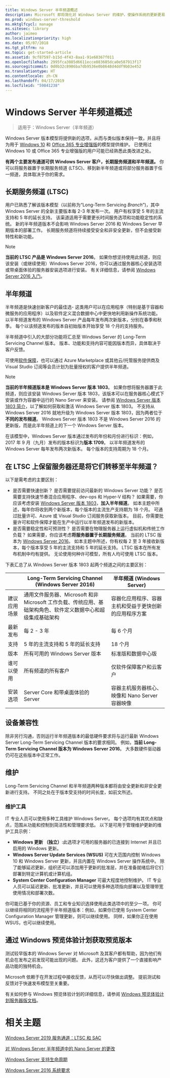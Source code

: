 ```yaml
---
title: Windows Server 半年频道概述
description: Microsoft 即将简化对 Windows Server 的维护，使操作系统的更新更易于测试、管理和部署。
ms.prod: windows-server-threshold
ms.mktglfcycl: manage
ms.sitesec: library
author: jaimeo
ms.localizationpriority: high
ms.date: 05/07/2018
ms.tgt_pltfrm: na
ms.topic: get-started-article
ms.assetid: 9cf87597-b15d-4f43-8aa1-91e60367f011
ms.openlocfilehash: 2995fca3085d6611ecce083685dca0e587913f17
ms.sourcegitcommit: 0d0b32c8986ba7db9536e0b8648d4ddf9b03e452
ms.translationtype: HT
ms.contentlocale: zh-CN
ms.lasthandoff: 04/17/2019
ms.locfileid: "59841238"
---
```

# <a name="windows-server-semi-annual-channel-overview"></a>Windows Server 半年频道概述

>适用于：Windows Server（半年频道）

Windows Server 版本模型将提供新的选项，从而与类似版本保持一致，并且将为用于 [Windows 10](https://docs.microsoft.com/windows/deployment/update/waas-overview) 和 [Office 365 专业增强版](https://support.office.com/article/Overview-of-the-upcoming-changes-to-Office-365-ProPlus-update-management-78b33779-9356-4cdf-9d2c-08350ef05cca?ui=en-US&rs=en-US&ad=US)的模型提供维护。 已使用过 Windows 10 或 Office 365 专业增强版的用户可能已经熟悉此类改进之处。

**有两个主要发布通道可供 Windows Server 客户，长期服务频道和半年频道。** 你可以将服务器置于长期服务频道 (LTSC)、移到新半年频道或将部分服务器置于任一频道，具体取决于你的需求。


## <a name="long-term-servicing-channel-ltsc"></a>长期服务频道 (LTSC)
用户已熟悉了解该版本模型（以前称为“Long-Term Servicing *Branch*”)，其中 Windows Server 的全新主要版本每 2-3 年发布一次。 用户有权享受 5 年的主流支持和 5 年的延长支持。 该渠道适用于需要更长时间服务选项和功能稳定性的系统。 新的半年频道版本不会影响 Windows Server 2016 和 Windows Server 早期版本的部署工作。 长期服务频道将持续接受安全和非安全更新，但不会接受新特性和新功能。

> [!Note]  
> **当前的 LTSC 产品是 Windows Server 2016**。 如果你想坚持使用此频道，则应该安装（或继续使用）Windows Server 2016，你可以通过服务器核心安装选项或带桌面体验的服务器安装选项进行安装。 有关详细信息，请参阅 [Windows Server 2016 入门](server-basics.md)。 



## <a name="semi-annual-channel"></a>半年频道 
半年频道是快速创新客户的最佳选- 这类用户可以在应用程序（特别是基于容器和微服务的应用程序）以及软件定义混合数据中心中更快地利用新操作系统功能。 以半年频道发布的 Windows Server 产品每年发布两次新版本，分别在春季和秋季。 每个以该频道发布的版本自初始版本开始享受 18 个月的支持服务。

半年频道中引入的大部分功能将汇总至 Windows Server 的 Long-Term Servicing Channel 版本。 版本、功能和支持内容可能因版本而异，具体取决于客户反馈。

可使用[软件保障](https://www.microsoft.com/en-us/licensing/licensing-programs/software-assurance-default.aspx)，也可以通过 Azure Marketplace 或其他云/托管服务提供商及 Visual Studio 订阅等会员计划为批量授权的客户提供半年频道。

> [!Note]  
> **当前的半年频道版本是 Windows Server 版本 1803**。 如果你想将服务器置于此频道，则应该安装 Windows Server 版本 1803，该版本可以在服务器核心模式下安装或作为容器中运行的 Nano Server 来安装。 请参阅 [Windows Server 版本 1803 简介](get-started-with-1803.md)，以了解如何获取和激活 Windows Server 版本 1803。 不支持从 Windows Server 2016 就地升级为 Windows Server 版本 1803，因为两者位于**不同的发布频道**。 Windows Server 版本 1803 不是 Windows Server 2016 的更新版，而是此半年频道上的下一个 Windows Server 版本。



在该模型中，Windows Server 版本通过发布的年份和月份进行标识：例如，2017 年 9 月（九月）发布的版本标识为**版本 1709**。 以半年频道发布的 Windows Server 每年发布两次新版本。 每个版本的支持周期为 18 个月。

## <a name="should-you-keep-servers-on-the-ltsc-or-move-them-to-the-semi-annual-channel"></a>在 LTSC 上保留服务器还是将它们转移至半年频道？
以下是需考虑的主要区别：

- 是否需要快速创新？ 是否需要提前访问最新的 Windows Server 功能？ 是否需要支持快速节奏混合应用程序、dev-ops 和 Hyper-V 结构？ 如果需要，你应该考虑安装 [Windows Server 版本 1803](get-started-with-1803.md)，**加入半年频道**。 如本主题中所述，每年你将收到两个新版本，每个版本的主流生产支持期为 18 个月。 可通过批量许可、Azure 或 Visual Studio 订阅服务获取新版本。 目前，你需要批量许可和软件保障才能在生产中运行以半年频道发布的新版本。
- 是否需要稳定性和可预测性？ 是否需要在物理服务器上运行虚拟机和传统工作负载？ 如果需要，你应该考虑**将服务器置于长期服务频道**。 当前的 LTSC 版本为 [Windows Server 2016](server-basics.md)。 如本主题中所述，你有权每 2 至 3 年接收新版本，每个版本享受 5 年的主流支持和 5 年的延长支持。 LTSC 版本在所有发布机制中均有提供。 无论使用何种许可模型，所有人均可使用 LTSC 版本。 

下表汇总了从 Windows Server 版本 1803 起两个频道之间的主要区别：

|  | Long-Term Servicing Channel (Windows Server 2016) |半年频道 (Windows Server) |
| ------------------- | ------------------------------------ | ------------------------------------------------- |
|建议应用场景 | 通用文件服务器、Microsoft 和非 Microsoft 工作负载、传统应用、基础架构角色、软件定义数据中心和超级集成基础架构 | 容器化应用程序、容器主机和受益于更快创新的应用程序方案 |
| 最新发布 | 每 2 - 3 年 |每 6 个月 |
| 支持 |5 年的主流支持和 5 年的延长支持 | 18 个月 |
| 版本 | 所有可用的 Windows Server 版本 | 标准版和数据中心版 |
| 谁可以使用 | 所有频道的所有客户 | 仅软件保障客户和云客户 |
| 安装选项 | Server Core 和带桌面体验的 Server | 容器主机服务器核心、映像和 Nano Server 容器映像 |                |


## <a name="device-compatibility"></a>设备兼容性
除非另行沟通，否则运行半年频道版本的最低硬件要求将与运行最新 Windows Server Long-Term Servicing Channel 版本的要求相同。 例如，**当前 Long-Term Servicing Channel 版本为 Windows Server 2016**。 大多数硬件驱动器仍可在这些版本中正常工作。

## <a name="servicing"></a>维护
Long-Term Servicing Channel 和半年频道两种版本都将由安全更新和非安全更新进行支持。 不同之处在于版本受支持的时间长度，如前文所述。

### <a name="servicing-tools"></a>维护工具
IT 专业人员可以使用多种工具维护 Windows Server。 每个选项均有其优点和缺点，范围从功能和控制到简洁性和管理要求低。 以下是可用于管理维护更新的维护工具示例：

- **Windows 更新 （独立）**:此选项才可用的服务器的已连接到 Internet 并且已启用的 Windows 更新。
- **Windows Server Update Services (WSUS)** 可在大范围内控制 Windows 10 和 Windows Server 更新，并且内置在 Windows Server 操作系统中。 除了能够延迟更新，组织还可以添加用于更新的批准层，并在准备就绪后将它们部署到特定计算机或计算机组。
- **System Center Configuration Manager** 可最大程度地控制维护。 IT 专业人员可以延迟更新、批准更新，并且可以使用多种选项指向部署以及管理带宽使用情况和部署次数。

你可能已基于你的资源、员工和专业知识选择使用此类选项中的至少一项。 你可以继续将相同的流程用于半年频道版本：例如，如果你已使用 System Center Configuration Manager 管理更新，则可以继续使用。 同样，如果你正在使用 WSUS，也可以继续使用。

## <a name="obtain-preview-releases-through-the-windows-insider-program"></a>通过 Windows 预览体验计划获取预览版本
测试较早版本的 Windows Server 对 Microsoft 及其客户都有帮助，因为他们有机会在发布之前发现可能出现的问题。 此外，这还为客户提供了一个直接影响产品功能的独特机会。 

Microsoft 依赖于在开发过程中接收反馈，从而可以尽快做出调整。 提前测试和反馈对于快速发布模型至关重要。

有关如何参与 Windows 预览体验计划的详细信息，请参阅 [Windows 预览体验计划服务器版文档](https://docs.microsoft.com/windows-insider/at-work/)。
# <a name="related-topics"></a>相关主题
[Windows Server 2019 服务通道：LTSC 和 SAC](https://docs.microsoft.com/windows-server/get-started-19/servicing-channels-19)

[对 Windows Server 半年频道中的 Nano Server 的更改](nano-in-semi-annual-channel.md)

[Windows Server 支持生命周期](https://support.microsoft.com/en-us/lifecycle)

[Windows Server 2016 系统要求](https://docs.microsoft.com/windows-server/get-started/system-requirements) 




